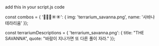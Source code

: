 add this in your script.js code

const combos = { '🌱🌳🌳☀️☀️': { img: 'terrarium_savanna.png', name: '사바나 테라리움' }};

const terrariumDescriptions = { 'terrarium_savanna.png': { title: "THE SAVANNA", quote: "바람이 지나가면 또 다른 풀이 자라." }};
